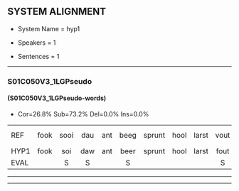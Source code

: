 
## SYSTEM ALIGNMENT

- System Name = hyp1

- Speakers = 1

- Sentences = 1

---

### S01C050V3_1LGPseudo

#### (S01C050V3_1LGPseudo-words)

- Cor=26.8%	Sub=73.2%	Del=0.0%	Ins=0.0%

|  |  |  |  |  |  |  |  |  |  |  |  |  |  |  |  |  |  |  |  |  |  |  |  |  |  |  |  |  |  |  |  |  |  |  |  |  |  |  |  |  |  |
|:--- |:---:|:---:|:---:|:---:|:---:|:---:|:---:|:---:|:---:|:---:|:---:|:---:|:---:|:---:|:---:|:---:|:---:|:---:|:---:|:---:|:---:|:---:|:---:|:---:|:---:|:---:|:---:|:---:|:---:|:---:|:---:|:---:|:---:|:---:|:---:|:---:|:---:|:---:|:---:|:---:|:---:|
| REF | fook | sooi | dau | ant | beeg | sprunt | hool | larst | vout | zwoei | fam | rachts | vaap | sprieuw | keng*(ken) | swoers | doer | plirt | jien | * | blard | guul*(geul) | hoekt | neeuw | noork | vid | zans | leum | haans | spaai | sjalt | heik | sank | roen | frijk | eem | schard | grek | dron | snaaf | stuid |
| HYP1 | fook | soi | daw | ant | beer | sprunt | hool | larst | fout | swoei | fan | ahst | vaap | spreeuw | ken | swooers | toer | pliert | ein | pla | plaht | geul | hoekt | neuw | nork? | vit | sant | lun | hans | spai | schalt | hek | sank | hoen | vrijk | één | schaarst | grek | dron | snaaf | stuit |
| EVAL |  | S | S |  | S |  |  |  | S | S | S | S |  | S | S | S | S | S | S | S | S | S |  | S | S | S | S | S | S | S | S | S |  | S | S | S | S |  |  |  | S |
---

---
